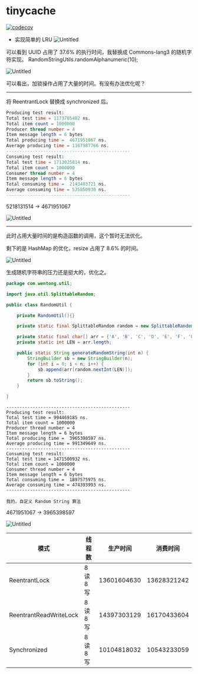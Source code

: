 # tinycache
[![codecov](https://codecov.io/gh/zhouwentong1993/tinycache/branch/master/graph/badge.svg?token=E25NIF4IKF)](https://codecov.io/gh/zhouwentong1993/tinycache)
- 实现简单的 LRU
  ![Untitled](https://s3-us-west-2.amazonaws.com/secure.notion-static.com/5ae86f7c-e885-4e00-bd33-60875ecd1729/Untitled.png)

可以看到 UUID 占用了 37.6% 的执行时间，我替换成 Commons-lang3 的随机字符实现。 RandomStringUtils.randomAlphanumeric(10);

![Untitled](https://s3-us-west-2.amazonaws.com/secure.notion-static.com/bcd21395-956c-4ae1-b0b5-b9e96ea2add0/Untitled.png)

可以看出，加锁操作占用了大量的时间。有没有办法优化呢？

---

将 ReentrantLock 替换成 synchronized 后。

```sql
Producing test result:
Total test time = 1173705482 ns.
Total item count = 1000000
Producer thread number = 4
Item message length = 6 bytes
Total producing time =  4671951067 ns.
Average producing time = 1167987766 ns.
-----------------------------------------------
Consuming test result:
Total test time = 1713025814 ns.
Total item count = 1000000
Consumer thread number = 4
Item message length = 6 bytes
Total consuming time =  2143403721 ns.
Average consuming time = 535850930 ns.
-----------------------------------------------
```

5218131514 → 4671951067

![Untitled](https://s3-us-west-2.amazonaws.com/secure.notion-static.com/e44114d2-8a98-4d79-8d15-58877f3bd277/Untitled.png)

---

此时占用大量时间的是构造函数的调用，这个暂时无法优化。

剩下的是 HashMap 的优化，resize 占用了 8.6% 的时间。

![Untitled](https://s3-us-west-2.amazonaws.com/secure.notion-static.com/cae1b3ce-0454-41ca-8297-4459852e4cf3/Untitled.png)

生成随机字符串的压力还是挺大的，优化之。

```java
package com.wentong.util;

import java.util.SplittableRandom;

public class RandomUtil {

    private RandomUtil(){}

    private static final SplittableRandom random = new SplittableRandom();

    private static final char[] arr = {'A', 'B', 'C', 'D', 'E', 'F', 'G', 'H', 'I', 'J', 'K', 'L', 'M', 'N', 'O', 'P', 'Q', 'R', 'S', 'T', 'U', 'V', 'W', 'X', 'Y', 'Z', 'a', 'b', 'c', 'd', 'e', 'f', 'g', 'h', 'i', 'j', 'k', 'l', 'm', 'n', 'o', 'p', 'q', 'r', 's', 't', 'u', 'v', 'w', 'x', 'y', 'z'};
    private static int LEN = arr.length;

    public static String generateRandomString(int n) {
        StringBuilder sb = new StringBuilder(n);
        for (int i = 0; i < n; i++) {
            sb.append(arr[random.nextInt(LEN)]);
        }
        return sb.toString();
    }

}
```

```
-----------------------------------------------
Producing test result:
Total test time = 994469185 ns.
Total item count = 1000000
Producer thread number = 4
Item message length = 6 bytes
Total producing time =  3965398597 ns.
Average producing time = 991349649 ns.
-----------------------------------------------
Consuming test result:
Total test time = 1471500932 ns.
Total item count = 1000000
Consumer thread number = 4
Item message length = 6 bytes
Total consuming time =  1897575975 ns.
Average consuming time = 474393993 ns.
-----------------------------------------------

我的，自定义 Random String 算法
```

4671951067 → 3965398597

![Untitled](https://s3-us-west-2.amazonaws.com/secure.notion-static.com/5e1964d4-1970-4ba4-9c33-986c875eb200/Untitled.png)

| 模式 | 线程数 | 生产时间 | 消费时间 |
| --- | --- | --- | --- |
| ReentrantLock | 8 读 8 写 | 13601604630 | 13628321242 |
| ReentrantReadWriteLock | 8 读 8 写 | 14397303129 | 16170433604 |
| Synchronized | 8 读 8 写 | 10104818032 | 10543233059 |